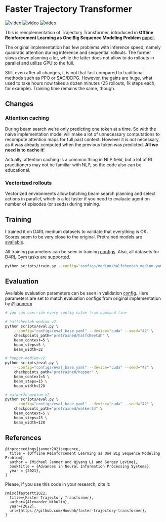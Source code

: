 # Faster Trajectory Transformer

![video](media/halfcheetah.gif)
![video](media/walker2d.gif)
![video](media/hopper.gif)

This is reimplementation of Trajectory Transformer, introduced in **Offline Reinforcement Learning
as One Big Sequence Modeling Problem** [paper](https://arxiv.org/abs/2106.02039).

The original implementation has few problems with inference speed, namely quadratic attention during
inference and sequential rollouts. The former slows down planning a lot, while the latter does not
allow to do rollouts in parallel and utilize GPU to the full.

Still, even after all changes, it is not that fast compared to traditional methods such as PPO or SAC/DDPG.
However, the gains are huge, what used to take hours now takes a dozen minutes (25 rollouts, 1k steps each, for example).
Training time remains the same, though.

## Changes

### Attention caching

During beam search we're only predicting one token at a time. So with the naive implementation model will make a lot of
unnecessary computations to recompute attention maps for full past context. However it is not necessary,
as it was already computed when the previous token was predicted. **All we need is to cache it**!

Actually, attention caching is a common thing in NLP field, but a lot of RL practitioners may
not be familiar with NLP, so the code also can be educational.

### Vectorized rollouts

Vectorized environments allow batching beam search planning and select actions in parallel, which is a lot faster
if you need to evaluate agent on number of episodes (or seeds) during training.


## Training

I trained it on D4RL medium datasets to validate that everything is OK. Scores seem to be very close to the original.
Pretrained models are [available](pretrained).

All training parameters can be seen in training [configs](configs/medium).
Also, all datasets for [D4RL](https://sites.google.com/view/d4rl/home) Gym tasks are supported.

```bash
python scripts/train.py --config="configs/medium/halfcheetah_medium.yaml" --device="cuda" --seed="42"
```

## Evaluation

Available evaluation parameters can be seen in validation [config](configs/eval_base.yaml).
Here parameters are set to match evaluation configs from original implementation by [@jannerm](https://github.com/jannerm/trajectory-transformer).

```bash
# you can override every config value from command line

# halfcheetah-medium-v2
python scripts/eval.py \
    --config="configs/eval_base.yaml" --device="cuda" --seed="42" \
    checkpoints_path="pretrained/halfcheetah" \
    beam_context=5 \
    beam_steps=5 \
    beam_width=32

# hopper-medium-v2
python scripts/eval.py \
    --config="configs/eval_base.yaml" --device="cuda" --seed="42" \
    checkpoints_path="pretrained/hopper" \
    beam_context=5 \
    beam_steps=15 \
    beam_width=128

# walker2d-medium-v2
python scripts/eval.py \
    --config="configs/eval_base.yaml" --device="cuda" --seed="42" \
    checkpoints_path="pretrained/walker2d" \
    beam_context=5 \
    beam_steps=15 \
    beam_width=128
```

## References
```
@inproceedings{janner2021sequence,
  title = {Offline Reinforcement Learning as One Big Sequence Modeling Problem},
  author = {Michael Janner and Qiyang Li and Sergey Levine},
  booktitle = {Advances in Neural Information Processing Systems},
  year = {2021},
}
```

Please, if you use this code in your research, cite it:
```
@misc{fastertt2022,
  title={Faster Trajectory Transformer},
  author={Alexander Nikulin},
  year={2022},
  url={https://github.com/Howuhh/faster-trajectory-transformer},
}
```
